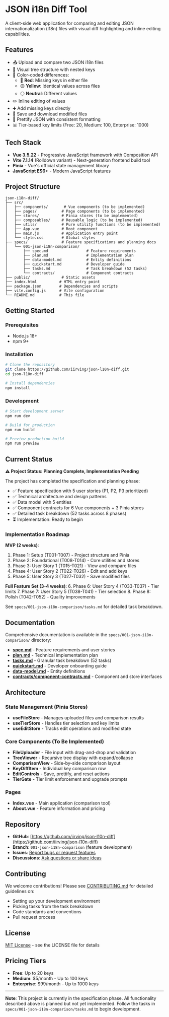 # JSON i18n Diff Tool

A client-side web application for comparing and editing JSON internationalization (i18n) files with visual diff highlighting and inline editing capabilities.

## Features

- 📤 Upload and compare two JSON i18n files
- 🌳 Visual tree structure with nested keys
- 🎨 Color-coded differences:
  - 🔴 **Red**: Missing keys in either file
  - 🟡 **Yellow**: Identical values across files
  - ⚪ **Neutral**: Different values
- ✏️ Inline editing of values
- ➕ Add missing keys directly
- 💾 Save and download modified files
- 🎨 Prettify JSON with consistent formatting
- 📊 Tier-based key limits (Free: 20, Medium: 100, Enterprise: 1000)

## Tech Stack

- **Vue 3.5.22** - Progressive JavaScript framework with Composition API
- **Vite 7.1.14** (Rolldown variant) - Next-generation frontend build tool
- **Pinia** - Vue's official state management library
- **JavaScript ES6+** - Modern JavaScript features

## Project Structure

```
json-i18n-diff/
├── src/
│   ├── components/       # Vue components (to be implemented)
│   ├── pages/           # Page components (to be implemented)
│   ├── stores/          # Pinia stores (to be implemented)
│   ├── composables/     # Reusable logic (to be implemented)
│   ├── utils/           # Pure utility functions (to be implemented)
│   ├── App.vue          # Root component
│   ├── main.js          # Application entry point
│   └── style.css        # Global styles
├── specs/               # Feature specifications and planning docs
│   └── 001-json-i18n-comparison/
│       ├── spec.md                 # Feature requirements
│       ├── plan.md                 # Implementation plan
│       ├── data-model.md           # Entity definitions
│       ├── quickstart.md           # Developer guide
│       ├── tasks.md                # Task breakdown (52 tasks)
│       └── contracts/              # Component contracts
├── public/              # Static assets
├── index.html          # HTML entry point
├── package.json        # Dependencies and scripts
├── vite.config.js      # Vite configuration
└── README.md           # This file
```

## Getting Started

### Prerequisites

- Node.js 18+
- npm 9+

### Installation

```bash
# Clone the repository
git clone https://github.com/iirving/json-l10n-diff.git
cd json-l10n-diff

# Install dependencies
npm install
```

### Development

```bash
# Start development server
npm run dev

# Build for production
npm run build

# Preview production build
npm run preview
```

## Current Status

**⚠️ Project Status: Planning Complete, Implementation Pending**

The project has completed the specification and planning phase:

- ✅ Feature specification with 5 user stories (P1, P2, P3 prioritized)
- ✅ Technical architecture and design patterns
- ✅ Data model with 5 entities
- ✅ Component contracts for 6 Vue components + 3 Pinia stores
- ✅ Detailed task breakdown (52 tasks across 8 phases)
- ⏳ Implementation: Ready to begin

### Implementation Roadmap

**MVP (2 weeks)**:

1. Phase 1: Setup (T001-T007) - Project structure and Pinia
2. Phase 2: Foundational (T008-T014) - Core utilities and stores
3. Phase 3: User Story 1 (T015-T021) - View and compare files
4. Phase 4: User Story 2 (T022-T026) - Edit and add keys
5. Phase 5: User Story 3 (T027-T032) - Save modified files

**Full Feature Set (3-4 weeks)**:
6. Phase 6: User Story 4 (T033-T037) - Tier limits
7. Phase 7: User Story 5 (T038-T041) - Tier selection
8. Phase 8: Polish (T042-T052) - Quality improvements

See `specs/001-json-i18n-comparison/tasks.md` for detailed task breakdown.

## Documentation

Comprehensive documentation is available in the `specs/001-json-i18n-comparison/` directory:

- **[spec.md](specs/001-json-i18n-comparison/spec.md)** - Feature requirements and user stories
- **[plan.md](specs/001-json-i18n-comparison/plan.md)** - Technical implementation plan
- **[tasks.md](specs/001-json-i18n-comparison/tasks.md)** - Granular task breakdown (52 tasks)
- **[quickstart.md](specs/001-json-i18n-comparison/quickstart.md)** - Developer onboarding guide
- **[data-model.md](specs/001-json-i18n-comparison/data-model.md)** - Entity definitions
- **[contracts/component-contracts.md](specs/001-json-i18n-comparison/contracts/component-contracts.md)** - Component and store interfaces

## Architecture

### State Management (Pinia Stores)

- **useFileStore** - Manages uploaded files and comparison results
- **useTierStore** - Handles tier selection and key limits
- **useEditStore** - Tracks edit operations and modified state

### Core Components (To Be Implemented)

- **FileUploader** - File input with drag-and-drop and validation
- **TreeViewer** - Recursive tree display with expand/collapse
- **ComparisonView** - Side-by-side comparison layout
- **KeyDiffItem** - Individual key comparison row
- **EditControls** - Save, prettify, and reset actions
- **TierGate** - Tier limit enforcement and upgrade prompts

### Pages

- **Index.vue** - Main application (comparison tool)
- **About.vue** - Feature information and pricing

## Repository

- **GitHub**: [https://github.com/iirving/json-l10n-diff](https://github.com/iirving/json-l10n-diff)
- **Branch**: `001-json-i18n-comparison` (feature development)
- **Issues**: [Report bugs or request features](https://github.com/iirving/json-l10n-diff/issues)
- **Discussions**: [Ask questions or share ideas](https://github.com/iirving/json-l10n-diff/discussions)

## Contributing

We welcome contributions! Please see [CONTRIBUTING.md](CONTRIBUTING.md) for detailed guidelines on:

- Setting up your development environment
- Picking tasks from the task breakdown
- Code standards and conventions
- Pull request process

## License

[MIT License](LICENSE) - see the LICENSE file for details

## Pricing Tiers

- **Free**: Up to 20 keys
- **Medium**: $5/month - Up to 100 keys
- **Enterprise**: $99/month - Up to 1000 keys

---

**Note**: This project is currently in the specification phase. All functionality described above is planned but not yet implemented. Follow the tasks in `specs/001-json-i18n-comparison/tasks.md` to begin development.
